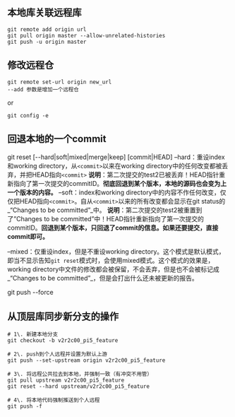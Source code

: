 ## 本地库关联远程库

```
git remote add origin url
git pull origin master --allow-unrelated-histories
git push -u origin master
```
## 修改远程仓
```
git remote set-url origin new_url
--add 参数是增加一个远程仓
```
or
```
git config -e
```
## 回退本地的一个commit
git  reset  [--hard|soft|mixed|merge|keep]  [commit|HEAD]
–hard：重设index和working directory，从`<commit>`以来在working directory中的任何改变都被丢弃，并把HEAD指向`<commit>`
**说明**：第二次提交的test2已被丢弃！HEAD指针重新指向了第一次提交的commitID。**彻底回退到某个版本，本地的源码也会变为上一个版本的内容。**
–soft：index和working directory中的内容不作任何改变，仅仅把HEAD指向`<commit>`。自从`<commit>`以来的所有改变都会显示在git status的_“Changes to be committed”_中。
**说明**：第二次提交的test2被重置到了”Changes to be committed”中！HEAD指针重新指向了第一次提交的commitID。**回退到某个版本，只回退了commit的信息。如果还要提交，直接commit即可。**

–mixed：仅重设index，但是不重设working directory。这个模式是默认模式，即当不显示告知`git reset`模式时，会使用mixed模式。这个模式的效果是，working directory中文件的修改都会被保留，不会丢弃，但是也不会被标记成_“Changes to be committed”_，但是会打出什么还未被更新的报告。

git push --force

## 从顶层库同步新分支的操作

```
# 1\. 新建本地分支
git checkout -b v2r2c00_pi5_feature

# 2\. push到个人远程并设置为默认上游
git push --set-upstream origin v2r2c00_pi5_feature

# 3\. 将远程公共拉去到本地，并强制一致（有冲突不用管）
git pull upstream v2r2c00_pi5_feature
git reset --hard upstream/v2r2c00_pi5_feature

# 4\. 将本地代码强制推送到个人远程
git push -f
```
